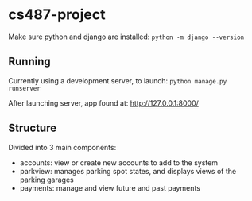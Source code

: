 # cs487-project

Make sure python and django are installed: `python -m django --version`

## Running

Currently using a development server, to launch: `python manage.py runserver`

After launching server, app found at: <http://127.0.0.1:8000/>

## Structure

Divided into 3 main components:

* accounts: view or create new accounts to add to the system
* parkview: manages parking spot states, and displays views of the parking garages
* payments: manage and view future and past payments
